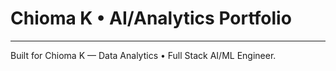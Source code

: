 
# Chioma K • AI/Analytics Portfolio



---

Built for Chioma K — Data Analytics • Full Stack AI/ML Engineer.
